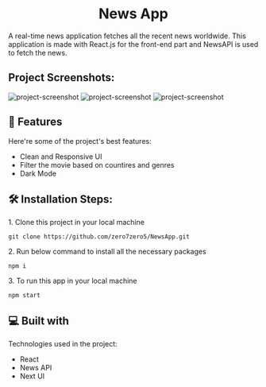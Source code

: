 <h1 align="center" id="title">News App</h1>

<p id="description">A real-time news application fetches all the recent news worldwide. This application is made with React.js for the front-end part and NewsAPI is used to fetch the news.</p>

<h2>Project Screenshots:</h2>

<img src="https://www.linkpicture.com/q/Screenshot-23_6.png" alt="project-screenshot">

<img src="https://www.linkpicture.com/q/Screenshot-24_7.png" alt="project-screenshot">

<img src="https://www.linkpicture.com/q/Screenshot-25_6.png" alt="project-screenshot">

<h2>🧐 Features</h2>

Here're some of the project's best features:

- Clean and Responsive UI
- Filter the movie based on countires and genres
- Dark Mode

<h2>🛠️ Installation Steps:</h2>

<p>1. Clone this project in your local machine</p>

```
git clone https://github.com/zero7zero5/NewsApp.git
```

<p>2. Run below command to install all the necessary packages</p>

```
npm i
```

<p>3. To run this app in your local machine</p>

```
npm start
```

<h2>💻 Built with</h2>

Technologies used in the project:

- React
- News API
- Next UI
